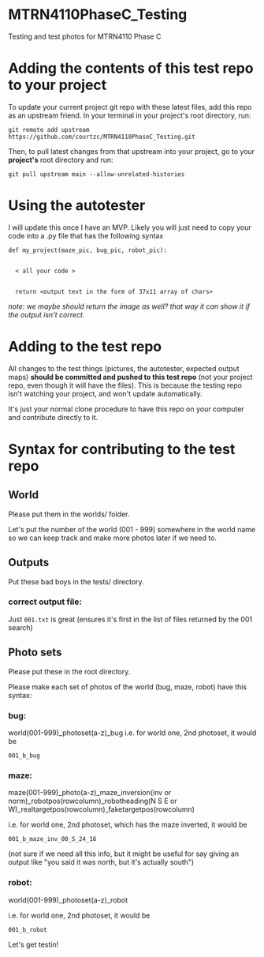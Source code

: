 # MTRN4110PhaseC_Testing
Testing and test photos for MTRN4110 Phase C


# Adding the contents of this test repo to your project

To update your current project git repo with these latest files, add this repo as an upstream friend. In your terminal in your project's root directory, run:

`git remote add upstream https://github.com/courtzc/MTRN4110PhaseC_Testing.git`

Then, to pull latest changes from that upstream into your project, go to your **project's** root directory and run:

`git pull upstream main --allow-unrelated-histories`


# Using the autotester

I will update this once I have an MVP. Likely you will just need to copy your code into a .py file that has the following syntax


```
def my_project(maze_pic, bug_pic, robot_pic):


  < all your code >
  
  
  return <output text in the form of 37x11 array of chars>
```

*note: we maybe should return the image as well? that way it can show it if the output isn't correct.*

# Adding to the test repo

All changes to the test things (pictures, the autotester, expected output maps) **should be committed and pushed to this test repo** (not your project repo, even though it will have the files). This is because the testing repo isn't watching your project, and won't update automatically.

It's just your normal clone procedure to have this repo on your computer and contribute directly to it.

# Syntax for contributing to the test repo

## World
Please put them in the worlds/ folder.

Let's put the number of the world (001 - 999) somewhere in the world name so we can keep track and make more photos later if we need to. 


## Outputs

Put these bad boys in the tests/ directory.

### correct output file:

Just `001.txt` is great (ensures it's first in the list of files returned by the 001 search)

## Photo sets

Please put these in the root directory.

Please make each set of photos of the world (bug, maze, robot) have this syntax:

### bug:
world(001-999)_photoset(a-z)_bug
i.e. for world one, 2nd photoset, it would be

`001_b_bug`

### maze:
maze(001-999)_photo(a-z)_maze_inversion(inv or norm)_robotpos(rowcolumn)_robotheading(N S E or W)_realtargetpos(rowcolumn)_faketargetpos(rowcolumn)

i.e. for world one, 2nd photoset, which has the maze inverted, it would be

`001_b_maze_inv_00_S_24_16`

(not sure if we need all this info, but it might be useful for say giving an output like "you said it was north, but it's actually south")

### robot:
world(001-999)_photoset(a-z)_robot

i.e. for world one, 2nd photoset, it would be

`001_b_robot`


Let's get testin!
